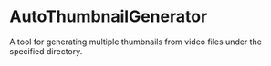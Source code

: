 # AutoThumbnailGenerator
A tool for generating multiple thumbnails from video files under the specified directory.
